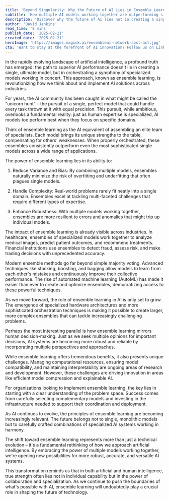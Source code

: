 ```yaml
---
title: 'Beyond Singularity: Why the Future of AI Lies in Ensemble Learning'
subtitle: 'How multiple AI models working together are outperforming single solutions'
description: 'Discover why the future of AI lies not in creating a single perfect model, but in the power of ensemble learning - where multiple specialized AI models work together to achieve superior performance. Learn how this approach is revolutionizing industries and opening new possibilities for more robust, accurate, and versatile AI systems.'
author: 'David Jenkins'
read_time: '8 mins'
publish_date: '2025-02-21'
created_date: '2025-02-21'
heroImage: 'https://images.magick.ai/ensembleai-network-abstract.jpg'
cta: 'Want to stay at the forefront of AI innovation? Follow us on LinkedIn for daily insights into groundbreaking developments in artificial intelligence and ensemble learning.'
---
```


In the rapidly evolving landscape of artificial intelligence, a profound truth has emerged: the path to superior AI performance doesn't lie in creating a single, ultimate model, but in orchestrating a symphony of specialized models working in concert. This approach, known as ensemble learning, is revolutionizing how we think about and implement AI solutions across industries.

For years, the AI community has been caught in what might be called the "unicorn hunt" – the pursuit of a single, perfect model that could handle every task thrown at it with equal precision. This pursuit, while ambitious, overlooks a fundamental reality: just as human expertise is specialized, AI models too perform best when they focus on specific domains.

Think of ensemble learning as the AI equivalent of assembling an elite team of specialists. Each model brings its unique strengths to the table, compensating for others' weaknesses. When properly orchestrated, these ensembles consistently outperform even the most sophisticated single models across a wide range of applications.

The power of ensemble learning lies in its ability to:

1. Reduce Variance and Bias: By combining multiple models, ensembles naturally minimize the risk of overfitting and underfitting that often plagues single models.

2. Handle Complexity: Real-world problems rarely fit neatly into a single domain. Ensembles excel at tackling multi-faceted challenges that require different types of expertise.

3. Enhance Robustness: With multiple models working together, ensembles are more resilient to errors and anomalies that might trip up individual models.

The impact of ensemble learning is already visible across industries. In healthcare, ensembles of specialized models work together to analyze medical images, predict patient outcomes, and recommend treatments. Financial institutions use ensembles to detect fraud, assess risk, and make trading decisions with unprecedented accuracy.

Modern ensemble methods go far beyond simple majority voting. Advanced techniques like stacking, boosting, and bagging allow models to learn from each other's mistakes and continuously improve their collective performance. The rise of automated machine learning (AutoML) has made it easier than ever to create and optimize ensembles, democratizing access to these powerful techniques.

As we move forward, the role of ensemble learning in AI is only set to grow. The emergence of specialized hardware architectures and more sophisticated orchestration techniques is making it possible to create larger, more complex ensembles that can tackle increasingly challenging problems.

Perhaps the most interesting parallel is how ensemble learning mirrors human decision-making. Just as we seek multiple opinions for important decisions, AI systems are becoming more robust and reliable by incorporating multiple perspectives and approaches.

While ensemble learning offers tremendous benefits, it also presents unique challenges. Managing computational resources, ensuring model compatibility, and maintaining interpretability are ongoing areas of research and development. However, these challenges are driving innovation in areas like efficient model compression and explainable AI.

For organizations looking to implement ensemble learning, the key lies in starting with a clear understanding of the problem space. Success comes from carefully selecting complementary models and investing in the infrastructure needed to support their coordination and deployment.

As AI continues to evolve, the principles of ensemble learning are becoming increasingly relevant. The future belongs not to single, monolithic models but to carefully crafted combinations of specialized AI systems working in harmony.

The shift toward ensemble learning represents more than just a technical evolution – it's a fundamental rethinking of how we approach artificial intelligence. By embracing the power of multiple models working together, we're opening new possibilities for more robust, accurate, and versatile AI systems.

This transformation reminds us that in both artificial and human intelligence, true strength often lies not in individual capability but in the power of collaboration and specialization. As we continue to push the boundaries of what's possible with AI, ensemble learning will undoubtedly play a crucial role in shaping the future of technology.